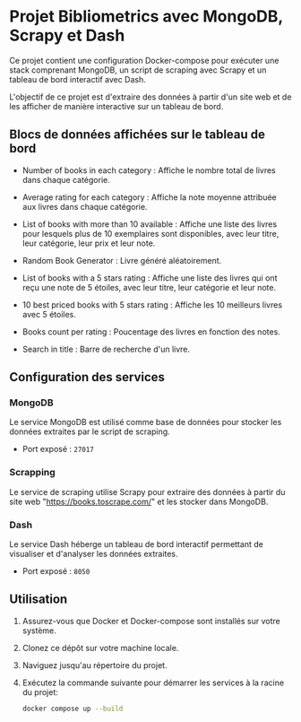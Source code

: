 # Projet Bibliometrics avec MongoDB, Scrapy et Dash

Ce projet contient une configuration Docker-compose pour exécuter une stack comprenant MongoDB, un script de scraping avec Scrapy et un tableau de bord interactif avec Dash.

L'objectif de ce projet est d'extraire des données à partir d'un site web et de les afficher de manière interactive sur un tableau de bord.

## Blocs de données affichées sur le tableau de bord
- Number of books in each category :
Affiche le nombre total de livres dans chaque catégorie.

- Average rating for each category :
Affiche la note moyenne attribuée aux livres dans chaque catégorie.

- List of books with more than 10 available :
Affiche une liste des livres pour lesquels plus de 10 exemplaires sont disponibles, avec leur titre, leur catégorie, leur prix et leur note.

- Random Book Generator : Livre généré aléatoirement.

- List of books with a 5 stars rating :
Affiche une liste des livres qui ont reçu une note de 5 étoiles, avec leur titre, leur catégorie et leur note.

- 10 best priced books with 5 stars rating :
Affiche les 10 meilleurs livres avec 5 étoiles.

- Books count per rating :
Poucentage des livres en fonction des notes.

- Search in title :
Barre de recherche d'un livre.

## Configuration des services

### MongoDB

Le service MongoDB est utilisé comme base de données pour stocker les données extraites par le script de scraping.

- Port exposé : `27017`

### Scrapping

Le service de scraping utilise Scrapy pour extraire des données à partir du site web "https://books.toscrape.com/" et les stocker dans MongoDB.

### Dash

Le service Dash héberge un tableau de bord interactif permettant de visualiser et d'analyser les données extraites.

- Port exposé : `8050`

## Utilisation

1. Assurez-vous que Docker et Docker-compose sont installés sur votre système.
2. Clonez ce dépôt sur votre machine locale.
3. Naviguez jusqu'au répertoire du projet.
4. Exécutez la commande suivante pour démarrer les services à la racine du projet:

   ```bash
   docker compose up --build